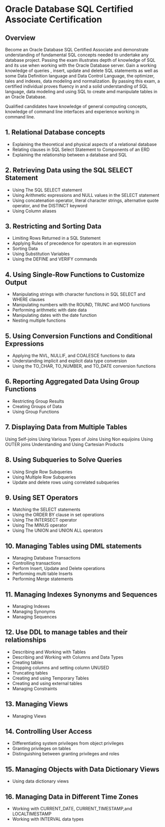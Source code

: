 # Oracle Database SQL Certified Associate Certification

## Overview
Become an Oracle Database SQL Certified Associate and demonstrate understanding of fundamental SQL concepts needed to undertake any database project. Passing the exam illustrates depth of knowledge of SQL and its use when working with the Oracle Database server. Gain a working knowledge of queries , insert, update and delete SQL statements as well as some Data Definition language and Data Control Language, the optimizer, tales and indexes, data modeling and normalization. By passing this exam, a certified individual proves fluency in and a solid understanding of SQL language, data modeling and using SQL to create amd manipulate tables in an Oracle Database.
 
Qualified candidates have knowledge of general computing concepts, knowledge of command line interfaces and experience working in command line.

## 1. Relational Database concepts

- Explaining the theoretical and physical aspects of a relational database
- Relating clauses in SQL Select Statement to Components of an ERD
- Explaining the relationship between a database and SQL

## 2. Retrieving Data using the SQL SELECT Statement

- Using The SQL SELECT statement
- Using Arithmetic expressions and NULL values in the SELECT statement
- Using concatenation operator, literal character strings, alternative quote operator, and the DISTINCT keyword
- Using Column aliases

## 3. Restricting and Sorting Data

- Limiting Rows Returned in a SQL Statement
- Applying Rules of precedence for operators in an expression
- Sorting Data
- Using Substitution Variables
- Using the DEFINE and VERIFY commands

## 4. Using Single-Row Functions to Customize Output

- Manipulating strings with character functions in SQL SELECT and WHERE clauses
- Manipulating numbers with the ROUND, TRUNC and MOD functions
- Performing arithmetic with date data
- Manipulating dates with the date function
- Nesting multiple functions

## 5. Using Conversion Functions and Conditional Expressions

- Applying the NVL, NULLIF, and COALESCE functions to data
- Understanding implicit and explicit data type conversion
- Using the TO_CHAR, TO_NUMBER, and TO_DATE conversion functions

## 6. Reporting Aggregated Data Using Group Functions

- Restricting Group Results
- Creating Groups of Data
- Using Group Functions

## 7. Displaying Data from Multiple Tables

Using Self-joins
Using Various Types of Joins
Using Non equijoins
Using OUTER joins
Understanding and Using Cartesian Products

## 8. Using Subqueries to Solve Queries

- Using Single Row Subqueries
- Using Multiple Row Subqueries
- Update and delete rows using correlated subqueries

## 9. Using SET Operators

- Matching the SELECT statements
- Using the ORDER BY clause in set operations
- Using The INTERSECT operator
- Using The MINUS operator
- Using The UNION and UNION ALL operators

## 10. Managing Tables using DML statements

- Managing Database Transactions
- Controlling transactions
- Perform Insert, Update and Delete operations
- Performing multi table Inserts
- Performing Merge statements

## 11. Managing Indexes Synonyms and Sequences

- Managing Indexes
- Managing Synonyms
- Managing Sequences

## 12. Use DDL to manage tables and their relationships

- Describing and Working with Tables
- Describing and Working with Columns and Data Types
- Creating tables
- Dropping columns and setting column UNUSED
- Truncating tables
- Creating and using Temporary Tables
- Creating and using external tables
- Managing Constraints

## 13. Managing Views

- Managing Views

## 14. Controlling User Access

- Differentiating system privileges from object privileges
- Granting privileges on tables
- Distinguishing between granting privileges and roles

## 15. Managing Objects with Data Dictionary Views

- Using data dictionary views

## 16. Managing Data in Different Time Zones

- Working with CURRENT_DATE, CURRENT_TIMESTAMP,and LOCALTIMESTAMP
- Working with INTERVAL data types
